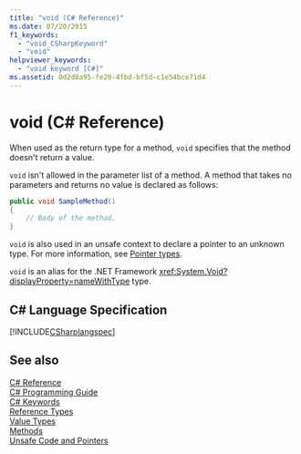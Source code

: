 ```yaml
---
title: "void (C# Reference)"
ms.date: 07/20/2015
f1_keywords: 
  - "void_CSharpKeyword"
  - "void"
helpviewer_keywords: 
  - "void keyword [C#]"
ms.assetid: 0d2d8a95-fe20-4fbd-bf5d-c1e54bce71d4
---
```

# void (C# Reference)
When used as the return type for a method, `void` specifies that the method doesn't return a value.

`void` isn't allowed in the parameter list of a method. A method that takes no parameters and returns no value is declared as follows:

```csharp
public void SampleMethod()
{
    // Body of the method.
}
```

`void` is also used in an unsafe context to declare a pointer to an unknown type. For more information, see [Pointer types](../../../csharp/programming-guide/unsafe-code-pointers/pointer-types.md).

`void` is an alias for the .NET Framework <xref:System.Void?displayProperty=nameWithType> type.

## C# Language Specification
 [!INCLUDE[CSharplangspec](~/includes/csharplangspec-md.md)]

## See also
 [C# Reference](../../../csharp/language-reference/index.md)  
 [C# Programming Guide](../../../csharp/programming-guide/index.md)  
 [C# Keywords](../../../csharp/language-reference/keywords/index.md)  
 [Reference Types](../../../csharp/language-reference/keywords/reference-types.md)  
 [Value Types](../../../csharp/language-reference/keywords/value-types.md)  
 [Methods](../../../csharp/programming-guide/classes-and-structs/methods.md)  
 [Unsafe Code and Pointers](../../../csharp/programming-guide/unsafe-code-pointers/index.md)
